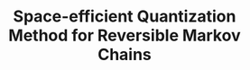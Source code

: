 ---
title: "Space-efficient Quantization Method for Reversible Markov Chains"
collection: pre-prints
permalink: /pre-prints2022-01 01-Space-efficient-Quantization-Method-for-Reversible-Markov-Chains
authors: ' Chen-Fu Chiang,  Anirban Chowdhury,  Pawel Wocjan, '
year: 2022
venue: 'arXiv'
details: '2206.06886 [quant-ph]'
paperurl: 'https://arxiv.org/abs/2206.06886'
citation: ' Chen-Fu Chiang,  Anirban Chowdhury,  Pawel Wocjan,  arXiv 2206.06886 [quant-ph] (2022).'
---